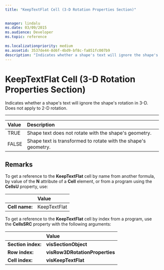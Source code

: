 ```yaml
---
title: "KeepTextFlat Cell (3-D Rotation Properties Section)"
 
 
manager: lindalu
ms.date: 03/09/2015
ms.audience: Developer
ms.topic: reference
 
ms.localizationpriority: medium
ms.assetid: 3537de44-8d6f-4bd9-bf8c-fa851fc007b9
description: "Indicates whether a shape's text will ignore the shape's rotation in 3-D. Does not apply to 2-D rotation."
---
```


# KeepTextFlat Cell (3-D Rotation Properties Section)

Indicates whether a shape's text will ignore the shape's rotation in 3-D. Does not apply to 2-D rotation. 
  
****

|**Value**|**Description**|
|:-----|:-----|
|TRUE  <br/> |Shape text does not rotate with the shape's geometry. |
|FALSE  <br/> |Shape text is transformed to rotate with the shape's geometry. |
   
## Remarks

To get a reference to the **KeepTextFlat** cell by name from another formula, by value of the **N** attribute of a **Cell** element, or from a program using the **CellsU** property, use: 
  
||Value |
|:-----|:-----|
|**Cell name:**  <br/> |KeepTextFlat  <br/> |
   
To get a reference to the **KeepTextFlat** cell by index from a program, use the **CellsSRC** property with the following arguments: 
  
||Value |
|:-----|:-----|
|**Section index:**  <br/> |**visSectionObject** <br/> |
|**Row index:**  <br/> |**visRow3DRotationProperties** <br/> |
|**Cell index:**  <br/> |**visKeepTextFlat** <br/> |
   

